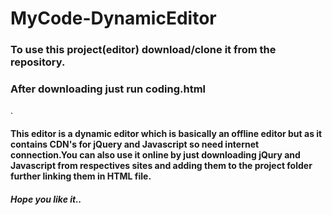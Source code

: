 # MyCode-DynamicEditor

<h3>To use this project(editor) download/clone it from the repository.</h3>
<h3>After downloading just run coding.html</h3>.
<h4>This editor is a dynamic editor which is basically an offline editor but as it contains CDN's for jQuery and Javascript 
so need internet connection.You can also use it online by just downloading jQury and Javascript from respectives sites and adding them to the project folder further linking them in HTML file.</h4>
<h5>Hope you like it..</h5>
